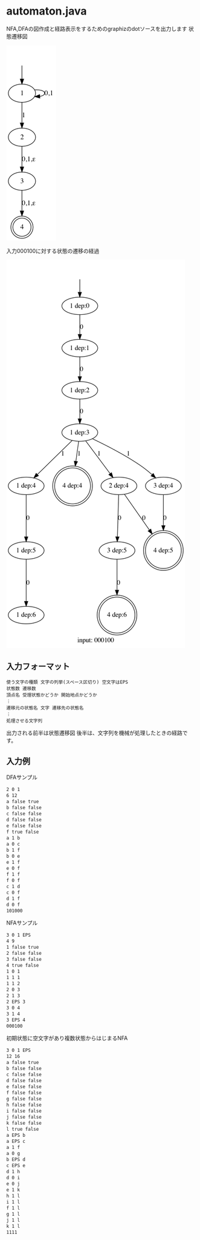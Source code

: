 # automaton.java

NFA,DFAの図作成と経路表示をするためのgraphizのdotソースを出力します
状態遷移図

![](hoge2.png)

入力000100に対する状態の遷移の経過

![](hoge1.png)


## 入力フォーマット

```text
使う文字の種類 文字の列挙(スペース区切り) 空文字はEPS
状態数 遷移数
頂点名 受理状態かどうか 開始地点かどうか
︙
遷移元の状態名 文字 遷移先の状態名
︙
処理させる文字列
```
出力される前半は状態遷移図
後半は、文字列を機械が処理したときの経路です。

## 入力例

DFAサンプル

```
2 0 1
6 12
a false true
b false false
c false false
d false false
e false false
f true false
a 1 b
a 0 c
b 1 f
b 0 e
e 1 f
e 0 f
f 1 f
f 0 f
c 1 d
c 0 f
d 1 f
d 0 f
101000
```

NFAサンプル

```
3 0 1 EPS
4 9
1 false true
2 false false
3 false false
4 true false
1 0 1
1 1 1
1 1 2
2 0 3
2 1 3
2 EPS 3
3 0 4
3 1 4
3 EPS 4
000100
```

初期状態に空文字があり複数状態からはじまるNFA

```
3 0 1 EPS
12 16
a false true
b false false
c false false
d false false
e false false
f false false
g false false
h false false
i false false
j false false
k false false
l true false
a EPS b
a EPS c
a 1 f
a 0 g
b EPS d
c EPS e
d 1 h
d 0 i
e 0 j
e 1 k
h 1 l
i 1 l
f 1 l
g 1 l
j 1 l
k 1 l
1111
```

